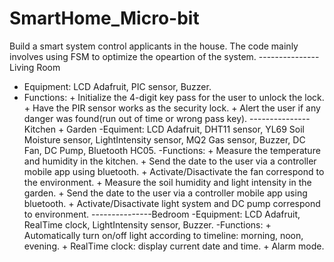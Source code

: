 # SmartHome_Micro-bit
Build a smart system control applicants in the house.
The code mainly involves using FSM to optimize the opeartion of the system.
---------------Living Room
- Equipment: LCD Adafruit, PIC sensor, Buzzer.
- Functions: 
      + Initialize the 4-digit key pass for the user to unlock the lock.
      + Have the PIR sensor works as the security lock. 
      + Alert the user if any danger was found(run out of time or wrong pass key).
---------------Kitchen + Garden
-Equiment: LCD Adafruit, DHT11 sensor, YL69 Soil Moisture sensor, 
           LightIntensity sensor, MQ2 Gas sensor, Buzzer, DC Fan,
           DC Pump, Bluetooth HC05.
-Functions:
      + Measure the temperature and humidity in the kitchen.
      + Send the date to the user via a controller mobile app using bluetooth.
      + Activate/Disactivate the fan correspond to the environment.
      + Measure the soil humidity and light intensity in the garden.
      + Send the date to the user via a controller mobile app using bluetooth.
      + Activate/Disactivate light system and DC pump correspond to environment.
---------------Bedroom
-Equipment: LCD Adafruit, RealTime clock, LightIntensity sensor, Buzzer.
-Functions:
      + Automatically turn on/off light according to timeline: morning, noon, evening.
      + RealTime clock: display current date and time.
      + Alarm mode.
 
